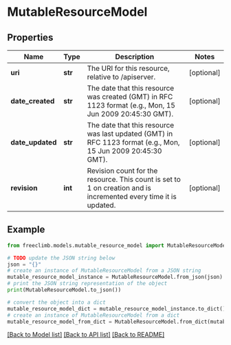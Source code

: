 # MutableResourceModel


## Properties

Name | Type | Description | Notes
------------ | ------------- | ------------- | -------------
**uri** | **str** | The URI for this resource, relative to /apiserver. | [optional] 
**date_created** | **str** | The date that this resource was created (GMT) in RFC 1123 format (e.g., Mon, 15 Jun 2009 20:45:30 GMT). | [optional] 
**date_updated** | **str** | The date that this resource was last updated (GMT) in RFC 1123 format (e.g., Mon, 15 Jun 2009 20:45:30 GMT). | [optional] 
**revision** | **int** | Revision count for the resource. This count is set to 1 on creation and is incremented every time it is updated. | [optional] 

## Example

```python
from freeclimb.models.mutable_resource_model import MutableResourceModel

# TODO update the JSON string below
json = "{}"
# create an instance of MutableResourceModel from a JSON string
mutable_resource_model_instance = MutableResourceModel.from_json(json)
# print the JSON string representation of the object
print(MutableResourceModel.to_json())

# convert the object into a dict
mutable_resource_model_dict = mutable_resource_model_instance.to_dict()
# create an instance of MutableResourceModel from a dict
mutable_resource_model_from_dict = MutableResourceModel.from_dict(mutable_resource_model_dict)
```
[[Back to Model list]](../README.md#documentation-for-models) [[Back to API list]](../README.md#documentation-for-api-endpoints) [[Back to README]](../README.md)


